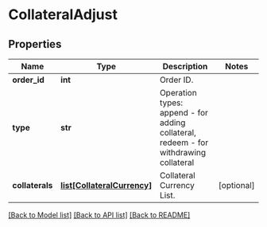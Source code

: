 # CollateralAdjust

## Properties
Name | Type | Description | Notes
------------ | ------------- | ------------- | -------------
**order_id** | **int** | Order ID. | 
**type** | **str** | Operation types: append - for adding collateral, redeem - for withdrawing collateral | 
**collaterals** | [**list[CollateralCurrency]**](CollateralCurrency.md) | Collateral Currency List. | [optional] 

[[Back to Model list]](../README.md#documentation-for-models) [[Back to API list]](../README.md#documentation-for-api-endpoints) [[Back to README]](../README.md)


